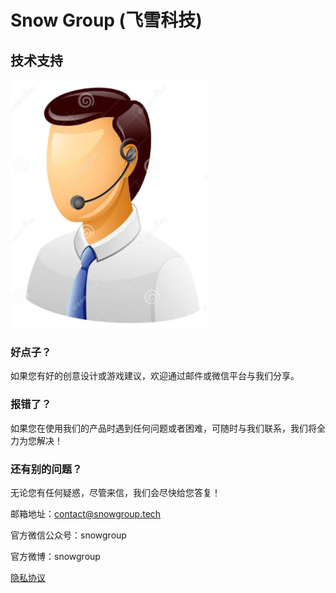 # Snow Group (飞雪科技)

## 技术支持

 ![image](https://github.com/BigChenChen8/snowgroup/raw/master/imgs/call_man.png)

### 好点子？

如果您有好的创意设计或游戏建议，欢迎通过邮件或微信平台与我们分享。

### 报错了？

如果您在使用我们的产品时遇到任何问题或者困难，可随时与我们联系，我们将全力为您解决！

### 还有别的问题？

无论您有任何疑惑，尽管来信，我们会尽快给您答复！

邮箱地址：contact@snowgroup.tech

官方微信公众号：snowgroup

官方微博：snowgroup

[隐私协议](/privacy)

